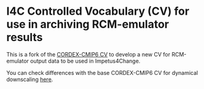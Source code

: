 # I4C Controlled Vocabulary (CV) for use in archiving RCM-emulator results

This is a fork of the [CORDEX-CMIP6 CV](https://github.com/WCRP-CORDEX/cordex-cmip6-cv) to develop a new CV for RCM-emulator output data to be used in Impetus4Change.

You can check differences with the base CORDEX-CMIP6 CV for dynamical downscaling [here](https://github.com/impetus4change/cordex-cmip6-cv/compare/main..emulators).
